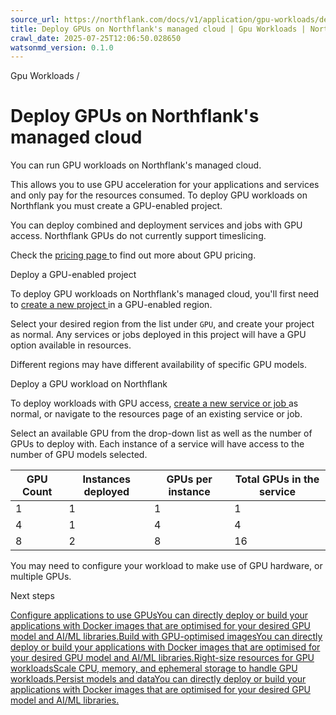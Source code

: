 ```yaml
---
source_url: https://northflank.com/docs/v1/application/gpu-workloads/deploy-gpus-on-northflank-cloud
title: Deploy GPUs on Northflank's managed cloud | Gpu Workloads | Northflank Application docs
crawl_date: 2025-07-25T12:06:50.028650
watsonmd_version: 0.1.0
---
```


Gpu Workloads / 

# Deploy GPUs on Northflank's managed cloud

You can run GPU workloads on Northflank's managed cloud.

This allows you to use GPU acceleration for your applications and services and only pay for the resources consumed. To deploy GPU workloads on Northflank you must create a GPU-enabled project.

You can deploy combined and deployment services and jobs with GPU access. Northflank GPUs do not currently support timeslicing.

Check the [pricing page ](https://northflank.com/pricing) to find out more about GPU pricing.

Deploy a GPU-enabled project

To deploy GPU workloads on Northflank's managed cloud, you'll first need to [create a new project ](https://app.northflank.com/s/account/projects/new) in a GPU-enabled region.

Select your desired region from the list under `GPU`, and create your project as normal. Any services or jobs deployed in this project will have a GPU option available in resources.

Different regions may have different availability of specific GPU models.

Deploy a GPU workload on Northflank

To deploy workloads with GPU access, [create a new service or job ](https://app.northflank.com/s/project/create/service) as normal, or navigate to the resources page of an existing service or job.

Select an available GPU from the drop-down list as well as the number of GPUs to deploy with. Each instance of a service will have access to the number of GPU models selected.

GPU Count| Instances deployed| GPUs per instance| Total GPUs in the service  
---|---|---|---  
1| 1| 1| 1  
4| 1| 4| 4  
8| 2| 8| 16  
  
You may need to configure your workload to make use of GPU hardware, or multiple GPUs.

Next steps

[Configure applications to use GPUsYou can directly deploy or build your applications with Docker images that are optimised for your desired GPU model and AI/ML libraries.](/docs/v1/application/gpu-workloads/configure-and-optimise-workloads-for-gpus#configure-applications-to-use-gpus)[Build with GPU-optimised imagesYou can directly deploy or build your applications with Docker images that are optimised for your desired GPU model and AI/ML libraries.](/docs/v1/application/gpu-workloads/configure-and-optimise-workloads-for-gpus#build-with-gpu-optimised-images)[Right-size resources for GPU workloadsScale CPU, memory, and ephemeral storage to handle GPU workloads.](/docs/v1/application/gpu-workloads/configure-and-optimise-workloads-for-gpus#right-size-resources)[Persist models and dataYou can directly deploy or build your applications with Docker images that are optimised for your desired GPU model and AI/ML libraries.](/docs/v1/application/gpu-workloads/configure-and-optimise-workloads-for-gpus#persist-models-and-training-data)